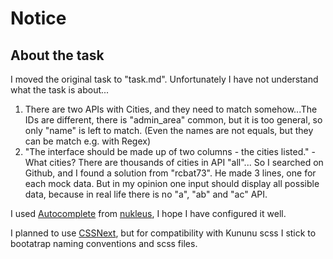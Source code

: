 # Notice

## About the task

I moved the original task to "task.md". Unfortunately I have not understand what the task is about...

1. There are two APIs with Cities, and they need to match somehow...The IDs are different, there is "admin_area" common, but it is too general, so only "name" is left to match. (Even the names are not equals, but they can be match e.g. with Regex)
1. "The interface should be made up of two columns - the cities listed." - What cities? There are thousands of cities in API "all"... So I searched on Github, and I found a solution from "rcbat73". He made 3 lines, one for each mock data. But in my opinion one input should display all possible data, because in real life there is no "a", "ab" and "ac" API.

I used [Autocomplete](https://kununu.github.io/nukleus/#/autocomplete) from [nukleus](https://kununu.github.io/nukleus), I hope I have configured it well.

I planned to use [CSSNext](http://cssnext.io/), but for compatibility with Kununu scss I stick to bootatrap naming conventions and scss files.

